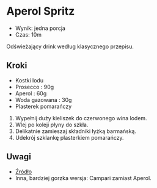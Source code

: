 # Aperol Spritz

- Wynik: jedna porcja
- Czas: 10m

Odświeżający drink według klasycznego przepisu.

## Kroki 

- Kostki lodu
- Prosecco : 90g
- Aperol : 60g
- Woda gazowana : 30g
- Plasterek pomarańczy

1. Wypełnij duży kieliszek do czerwonego wina lodem.
2. Wlej po koleji płyny do szkła.
3. Delikatnie zamieszaj składniki łyżką barmańską.
4. Udekrój szklankę plasterkiem pomarańczy.

## Uwagi

- [Źródło](https://www.liquor.com/recipes/aperol-spritz/)
- Inna, bardziej gorzka wersja: Campari zamiast Aperol.
